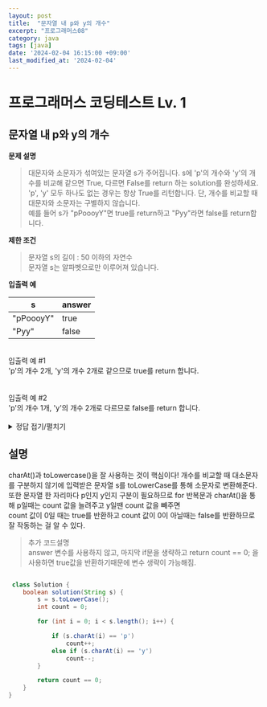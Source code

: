 ```yaml
---
layout: post
title:  "문자열 내 p와 y의 개수"
excerpt: "프로그래머스08"
category: java
tags: [java]
date: '2024-02-04 16:15:00 +09:00'
last_modified_at: '2024-02-04'
---
```


# 프로그래머스 코딩테스트 Lv. 1

## 문자열 내 p와 y의 개수


**문제 설명**
> 대문자와 소문자가 섞여있는 문자열 s가 주어집니다. s에 'p'의 개수와 'y'의 개수를 비교해 같으면 True, 다르면 False를 return 하는 solution를 완성하세요.<br>
> 'p', 'y' 모두 하나도 없는 경우는 항상 True를 리턴합니다. 단, 개수를 비교할 때 대문자와 소문자는 구별하지 않습니다.<br>
> 예를 들어 s가 "pPoooyY"면 true를 return하고 "Pyy"라면 false를 return합니다.<br>

**제한 조건**
> 문자열 s의 길이 : 50 이하의 자연수<br>
> 문자열 s는 알파벳으로만 이루어져 있습니다.


**입출력 예**

| s         | answer |
| --------- | ------ |
| "pPoooyY" | true   |
| "Pyy"     | false  |


<br>
입출력 예 #1<br>
'p'의 개수 2개, 'y'의 개수 2개로 같으므로 true를 return 합니다.<br>
<br><br>
입출력 예 #2<br>
'p'의 개수 1개, 'y'의 개수 2개로 다르므로 false를 return 합니다.<br><br>



<details>
<summary>정답 접기/펼치기</summary>
<div markdown="1">

```java

class Solution {
    boolean solution(String s) {
        boolean answer = true;
        int count = 0;
        s = s.toLowerCase();
        for (int i = 0; i < s.length(); i++) {
            if(s.charAt(i) == 'p')
                count ++;
            else if(s.charAt(i) == 'y')
                count --;   
        }
        if(count != 0)
            answer = false;
        
        return answer;

```

</div>
</details>



## 설명

charAt()과 toLowercase()을 잘 사용하는 것이 핵심이다! 개수를 비교할 때 대소문자를 구분하지 않기에 입력받은 문자열 s를 toLowerCase를 통해 소문자로 변환해준다. <br>
또한 문자열 한 자리마다 p인지 y인지 구분이 필요하므로 for 반복문과 charAt()을 통해 p일때는 count 값을 늘려주고 y일땐 count 값을 빼주면 <br>
count 값이 0일 때는 true를 반환하고 count 값이 0이 아닐때는 false를 반환하므로 잘 작동하는 걸 알 수 있다. <br>
> 추가 코드설명<br>
> answer 변수를 사용하지 않고, 마지막 if문을 생략하고 return count == 0; 을 사용하면 true값을 반환하기때문에 변수 생략이 가능해짐.

```java 

 class Solution {
    boolean solution(String s) {
        s = s.toLowerCase();
        int count = 0;

        for (int i = 0; i < s.length(); i++) {

            if (s.charAt(i) == 'p')
                count++;
            else if (s.charAt(i) == 'y')
                count--;
        }

        return count == 0;
    }
}

```